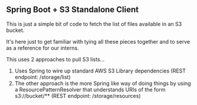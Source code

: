 Spring Boot + S3 Standalone Client
----
This is just a simple bit of code to fetch the list of files available in an S3 bucket.  
 
It's here just to get familiar with tying all these pieces together and to serve as a reference for our interns.

This uses 2 approaches to pull S3 lists...

1. Uses Spring to wire up standard AWS S3 Library dependencies (REST endpoint: /storage/list)
2. The other approach is the more Spring like way of doing things by using a ResourcePatternResolver that understands URIs of the form s3://bucket/** (REST endpoint: /storage/resources)

